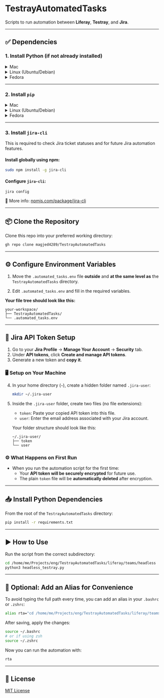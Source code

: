 # TestrayAutomatedTasks

Scripts to run automation between **Liferay**, **Testray**, and **Jira**.

---

## ✅ Dependencies

### 1. Install Python (if not already installed)

<details>
<summary>Mac</summary>

```bash
brew install python
```

</details>

<details>
<summary>Linux (Ubuntu/Debian)</summary>

```bash
sudo apt update && sudo apt install python3
```

</details>

<details>
<summary>Fedora</summary>

```bash
sudo dnf install python3
```

</details>

---

### 2. Install `pip`

<details>
<summary>Mac</summary>

If you installed Python via Homebrew, `pip` is already included.

</details>

<details>
<summary>Linux (Ubuntu/Debian)</summary>

```bash
sudo apt install python3-pip
```

</details>

<details>
<summary>Fedora</summary>

```bash
sudo dnf install python3-pip
```

</details>

---

### 3. Install `jira-cli`

This is required to check Jira ticket statuses and for future Jira automation features.

#### Install globally using npm:

```bash
sudo npm install -g jira-cli
```

#### Configure `jira-cli`:

```bash
jira config
```

🔗 More info: [npmjs.com/package/jira-cli](https://www.npmjs.com/package/jira-cli)

---

## 📦 Clone the Repository

Clone this repo into your preferred working directory:

```bash
gh repo clone magjed4289/TestrayAutomatedTasks
```

---

## ⚙️ Configure Environment Variables

1. Move the `.automated_tasks.env` file **outside** and **at the same level as** the `TestrayAutomatedTasks` directory.

2. Edit `.automated_tasks.env` and fill in the required variables.

**Your file tree should look like this:**

```
your-workspace/
├── TestrayAutomatedTasks/
└── .automated_tasks.env
```

---

## 🔐 Jira API Token Setup

1. Go to your **Jira Profile** → **Manage Your Account** → **Security** tab.
2. Under **API tokens**, click **Create and manage API tokens**.
3. Generate a new token and **copy it**.

### 🖥️ Setup on Your Machine

4. In your home directory (`~`), create a hidden folder named `.jira-user`:

   ```bash
   mkdir ~/.jira-user
   ```

5. Inside the `.jira-user` folder, create two files (no file extensions):

    - `token`: Paste your copied API token into this file.
    - `user`: Enter the email address associated with your Jira account.

   Your folder structure should look like this:

   ```
   ~/.jira-user/
   ├── token
   └── user
   ```

### ⚙️ What Happens on First Run

- When you run the automation script for the first time:
    - Your **API token will be securely encrypted** for future use.
    - The plain `token` file will be **automatically deleted** after encryption.

---

## 📥 Install Python Dependencies

From the root of the `TestrayAutomatedTasks` directory:

```bash
pip install -r requirements.txt
```

---

## ▶️ How to Use

Run the script from the correct subdirectory:

```bash
cd /home/me/Projects/eng/TestrayAutomatedTasks/liferay/teams/headless
python3 headless_testray.py
```

---

## 🧠 Optional: Add an Alias for Convenience

To avoid typing the full path every time, you can add an alias in your `.bashrc` or `.zshrc`:

```bash
alias rta="cd /home/me/Projects/eng/TestrayAutomatedTasks/liferay/teams/headless && python3 headless_testray.py"
```

After saving, apply the changes:

```bash
source ~/.bashrc
# or if using zsh
source ~/.zshrc
```

Now you can run the automation with:

```bash
rta
```

---

## 🪪 License

[MIT License](https://choosealicense.com/licenses/mit/)

